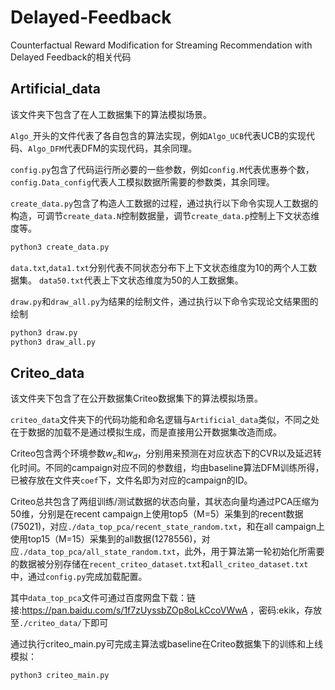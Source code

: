 # Delayed-Feedback

Counterfactual Reward Modification for Streaming Recommendation with Delayed Feedback的相关代码

## Artificial_data
该文件夹下包含了在人工数据集下的算法模拟场景。

`Algo_`开头的文件代表了各自包含的算法实现，例如`Algo_UCB`代表UCB的实现代码、`Algo_DFM`代表DFM的实现代码，其余同理。

`config.py`包含了代码运行所必要的一些参数，例如`config.M`代表优惠券个数，`config.Data_config`代表人工模拟数据所需要的参数类，其余同理。

`create_data.py`包含了构造人工数据的过程，通过执行以下命令实现人工数据的构造，可调节`create_data.N`控制数据量，调节`create_data.p`控制上下文状态维度等。
```py
python3 create_data.py
```

`data.txt`,`data1.txt`分别代表不同状态分布下上下文状态维度为10的两个人工数据集。
`data50.txt`代表上下文状态维度为50的人工数据集。

`draw.py`和`draw_all.py`为结果的绘制文件，通过执行以下命令实现论文结果图的绘制
```py
python3 draw.py
python3 draw_all.py
```

## Criteo_data
该文件夹下包含了在公开数据集Criteo数据集下的算法模拟场景。

`criteo_data`文件夹下的代码功能和命名逻辑与`Artificial_data`类似，不同之处在于数据的加载不是通过模拟生成，而是直接用公开数据集改造而成。

Criteo包含两个环境参数$w_c$和$w_d$，分别用来预测在对应状态下的CVR以及延迟转化时间。不同的campaign对应不同的参数组，均由baseline算法DFM训练所得，已被存放在文件夹`coef`下，文件名即为对应的campaign的ID。

Criteo总共包含了两组训练/测试数据的状态向量，其状态向量均通过PCA压缩为50维，分别是在recent campaign上使用top5（M=5）采集到的recent数据(75021)，对应`./data_top_pca/recent_state_random.txt`，和在all campaign上使用top15（M=15）采集到的all数据(1278556)，对应`./data_top_pca/all_state_random.txt`，此外，用于算法第一轮初始化所需要的数据被分别存储在`recent_criteo_dataset.txt`和`all_criteo_dataset.txt`中，通过`config.py`完成加载配置。

其中`data_top_pca`文件可通过百度网盘下载：链接:https://pan.baidu.com/s/1f7zUyssbZOp8oLkCcoVWwA ，密码:ekik，存放至`./criteo_data/`下即可

通过执行criteo_main.py可完成主算法或baseline在Criteo数据集下的训练和上线模拟：
```py
python3 criteo_main.py
```

